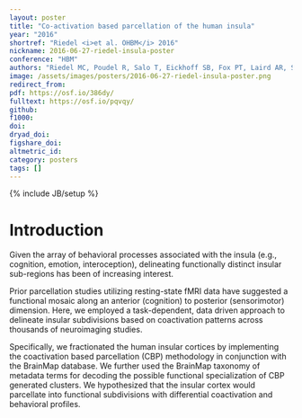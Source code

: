 ```yaml
---
layout: poster
title: "Co-activation based parcellation of the human insula"
year: "2016"
shortref: "Riedel <i>et al. OHBM</i> 2016"
nickname: 2016-06-27-riedel-insula-poster
conference: "HBM"
authors: "Riedel MC, Poudel R, Salo T, Eickhoff SB, Fox PT, Laird AR, Sutherland MT"
image: /assets/images/posters/2016-06-27-riedel-insula-poster.png
redirect_from:
pdf: https://osf.io/386dy/
fulltext: https://osf.io/pqvqy/
github:
f1000:
doi:
dryad_doi:
figshare_doi:
altmetric_id:
category: posters
tags: []
---
```

{% include JB/setup %}

# Introduction

Given the array of behavioral processes associated with the insula (e.g., cognition, emotion, interoception), delineating functionally distinct insular sub-regions has been of increasing interest.

Prior parcellation studies utilizing resting-state fMRI data have suggested a functional mosaic along an anterior (cognition) to posterior (sensorimotor) dimension. Here, we employed a task-dependent, data driven approach to delineate insular subdivisions based on coactivation patterns across thousands of neuroimaging studies.

Specifically, we fractionated the human insular cortices by implementing the coactivation based parcellation (CBP) methodology in conjunction with the BrainMap database. We further used the BrainMap taxonomy of metadata terms for decoding the possible functional specialization of CBP generated clusters. We hypothesized that the insular cortex would parcellate into functional subdivisions with differential coactivation and behavioral profiles.
